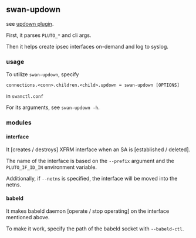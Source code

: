 ## swan-updown

see [updown plugin](https://docs.strongswan.org/docs/5.9/plugins/updown.html).

First, it parses `PLUTO_*` and cli args.

Then it helps create ipsec interfaces on-demand and log to syslog.


### usage
To utilize `swan-updown`, specify
```
connections.<conn>.children.<child>.updown = swan-updown [OPTIONS]
```
in `swanctl.conf`

For its arguments, see `swan-updown -h`.

### modules
#### interface
It [creates / destroys] XFRM interface when an SA is [established / deleted].

The name of the interface is based on the `--prefix` argument and the `PLUTO_IF_ID_IN` environment variable.

Additionally, if `--netns` is specified, the interface will be moved into the netns.

#### babeld
It makes babeld daemon [operate / stop operating] on the interface mentioned above.

To make it work, specify the path of the babeld socket with `--babeld-ctl`.
